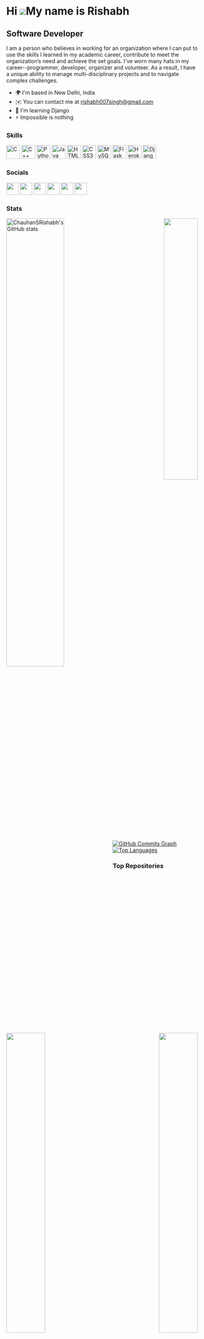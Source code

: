 
Hi ![](https://user-images.githubusercontent.com/18350557/176309783-0785949b-9127-417c-8b55-ab5a4333674e.gif)My name is Rishabh
===============================================================================================================================

Software Developer
------------------

I am a person who believes in working for an organization where I can put to use the skills I learned in my academic career, contribute to meet the organization’s need and achieve the set goals. I've worn many hats in my career--programmer, developer, organizer and volunteer. As a result, I have a unique ability to manage multi-disciplinary projects and to navigate complex challenges.

* 🌍  I'm based in New Delhi, India
* ✉️  You can contact me at [rishabh007singh@gmail.com](mailto:rishabh007singh@gmail.com)
* 🧠  I'm learning Django
* ⚡  Impossible is nothing

### Skills

<p align="left">
<a href="https://docs.microsoft.com/en-us/cpp/?view=msvc-170" target="_blank" rel="noreferrer"><img src="https://raw.githubusercontent.com/danielcranney/readme-generator/main/public/icons/skills/c-colored.svg" width="36" height="36" alt="C" /></a>
<a href="https://docs.microsoft.com/en-us/cpp/?view=msvc-170" target="_blank" rel="noreferrer"><img src="https://raw.githubusercontent.com/danielcranney/readme-generator/main/public/icons/skills/cplusplus-colored.svg" width="36" height="36" alt="C++" /></a>
<a href="https://www.python.org/" target="_blank" rel="noreferrer"><img src="https://raw.githubusercontent.com/danielcranney/readme-generator/main/public/icons/skills/python-colored.svg" width="36" height="36" alt="Python" /></a>
<a href="https://www.oracle.com/java/" target="_blank" rel="noreferrer"><img src="https://raw.githubusercontent.com/danielcranney/readme-generator/main/public/icons/skills/java-colored.svg" width="36" height="36" alt="Java" /></a>
<a href="https://developer.mozilla.org/en-US/docs/Glossary/HTML5" target="_blank" rel="noreferrer"><img src="https://raw.githubusercontent.com/danielcranney/readme-generator/main/public/icons/skills/html5-colored.svg" width="36" height="36" alt="HTML5" /></a>
<a href="https://www.w3.org/TR/CSS/#css" target="_blank" rel="noreferrer"><img src="https://raw.githubusercontent.com/danielcranney/readme-generator/main/public/icons/skills/css3-colored.svg" width="36" height="36" alt="CSS3" /></a>
<a href="https://www.mysql.com/" target="_blank" rel="noreferrer"><img src="https://raw.githubusercontent.com/danielcranney/readme-generator/main/public/icons/skills/mysql-colored.svg" width="36" height="36" alt="MySQL" /></a>
<a href="https://flask.palletsprojects.com/en/2.0.x/" target="_blank" rel="noreferrer"><img src="https://raw.githubusercontent.com/danielcranney/readme-generator/main/public/icons/skills/flask-colored.svg" width="36" height="36" alt="Flask" /></a>
<a href="https://www.heroku.com/" target="_blank" rel="noreferrer"><img src="https://raw.githubusercontent.com/danielcranney/readme-generator/main/public/icons/skills/heroku-colored.svg" width="36" height="36" alt="Heroku" /></a>
<a href="https://www.djangoproject.com/" target="_blank" rel="noreferrer"><img src="https://raw.githubusercontent.com/danielcranney/readme-generator/main/public/icons/skills/django-colored.svg" width="36" height="36" alt="Django" /></a>
</p>

### Socials

<p align="left"> <a href="https://www.github.com/ChauhanSRishabh" target="_blank" rel="noreferrer"><img src="https://raw.githubusercontent.com/danielcranney/readme-generator/main/public/icons/socials/github.svg" width="32" height="32" /></a> <a href="http://www.instagram.com/chauhansrishabh" target="_blank" rel="noreferrer"><img src="https://raw.githubusercontent.com/danielcranney/readme-generator/main/public/icons/socials/instagram.svg" width="32" height="32" /></a> <a href="https://www.linkedin.com/in/chauhansrishabh" target="_blank" rel="noreferrer"><img src="https://raw.githubusercontent.com/danielcranney/readme-generator/main/public/icons/socials/linkedin.svg" width="32" height="32" /></a> <a href="http://www.medium.com/@RishabhSChauhan" target="_blank" rel="noreferrer"><img src="https://raw.githubusercontent.com/danielcranney/readme-generator/main/public/icons/socials/medium.svg" width="32" height="32" /></a> <a href="https://www.stackoverflow.com/users/19342364/rishabh" target="_blank" rel="noreferrer"><img src="https://raw.githubusercontent.com/danielcranney/readme-generator/main/public/icons/socials/stackoverflow.svg" width="32" height="32" /></a> <a href="https://www.twitter.com/ChauhanSRishabh" target="_blank" rel="noreferrer"><img src="https://raw.githubusercontent.com/danielcranney/readme-generator/main/public/icons/socials/twitter.svg" width="32" height="32" /></a></p>

### Stats

<div width="100%" align="center">
<a href="http://www.github.com/ChauhanSRishabh" align="left"><img align="left" width="55%"  src="https://github-readme-stats.vercel.app/api?username=ChauhanSRishabh&show_icons=true&hide=stars,issues,&count_private=true&title_color=22c55e&text_color=000000&icon_color=22c55e&bg_color=ffffff&hide_border=true&show_icons=true" alt="ChauhanSRishabh's GitHub stats" /></a><a href="http://www.github.com/ChauhanSRishabh" align="right"><img align="right" width="42%" src="https://github-readme-streak-stats.herokuapp.com/?user=ChauhanSRishabh&stroke=000000&background=ffffff&ring=22c55e&fire=22c55e&currStreakNum=000000&currStreakLabel=22c55e&sideNums=000000&sideLabels=000000&dates=000000&hide_border=true" /></a></div>

<br /><br /><br />
<a href="http://www.github.com/ChauhanSRishabh"><img src="https://activity-graph.herokuapp.com/graph?username=ChauhanSRishabh&bg_color=ffffff&color=000000&line=22c55e&point=000000&area_color=ffffff&area=true&hide_border=true&custom_title=GitHub%20Commits%20Graph" alt="GitHub Commits Graph" /></a>  
<a href="https://github.com/ChauhanSRishabh" align="left"><img src="https://github-readme-stats.vercel.app/api/top-langs/?username=ChauhanSRishabh&langs_count=10&title_color=22c55e&text_color=000000&icon_color=22c55e&bg_color=ffffff&hide_border=true&locale=en&custom_title=Top%20%Languages" alt="Top Languages" /></a>

### Top Repositories

<div width="100%" align="center"><a href="https://github.com/ChauhanSRishabh/Data-Structures" align="left"><img align="left" width="45%" src="https://github-readme-stats.vercel.app/api/pin/?username=ChauhanSRishabh&repo=Data-Structures&title_color=22c55e&text_color=000000&icon_color=22c55e&bg_color=ffffff&hide_border=true&locale=en" /></a><a href="https://github.com/ChauhanSRishabh/algorithms" align="right"><img align="right" width="45%" src="https://github-readme-stats.vercel.app/api/pin/?username=ChauhanSRishabh&repo=algorithms&title_color=22c55e&text_color=000000&icon_color=22c55e&bg_color=ffffff&hide_border=true&locale=en" /></a></div>

<br /><br /><br />

<div width="100%" align="center"><a href="https://github.com/ChauhanSRishabh/leetcode" align="left"><img align="left" width="45%" src="https://github-readme-stats.vercel.app/api/pin/?username=ChauhanSRishabh&repo=leetcode&title_color=22c55e&text_color=000000&icon_color=22c55e&bg_color=ffffff&hide_border=true&locale=en" /></a><a href="https://github.com/ChauhanSRishabh/hackerrank-interview-preparation-kit" align="right"><img align="right" width="45%" src="https://github-readme-stats.vercel.app/api/pin/?username=ChauhanSRishabh&repo=hackerrank-interview-preparation-kit&title_color=22c55e&text_color=000000&icon_color=22c55e&bg_color=ffffff&hide_border=true&locale=en" /></a></div>
